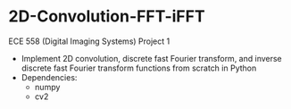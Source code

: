 # 2D-Convolution-FFT-iFFT
ECE 558 (Digital Imaging Systems) Project 1
  - Implement 2D convolution, discrete fast Fourier transform, and inverse discrete fast Fourier transform functions from scratch in Python
  - Dependencies:
    - numpy
    - cv2
  
